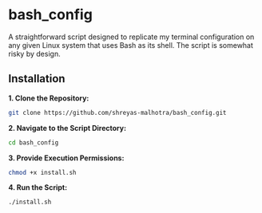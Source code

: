 # bash_config
A straightforward script designed to replicate my terminal configuration on any given Linux system that uses Bash as its shell. The script is somewhat risky by design.

## Installation
**1. Clone the Repository:**
```bash
git clone https://github.com/shreyas-malhotra/bash_config.git
```
**2. Navigate to the Script Directory:**
```bash
cd bash_config
```
**3. Provide Execution Permissions:**
```bash
chmod +x install.sh
```
**4. Run the Script:**
```bash
./install.sh
```
